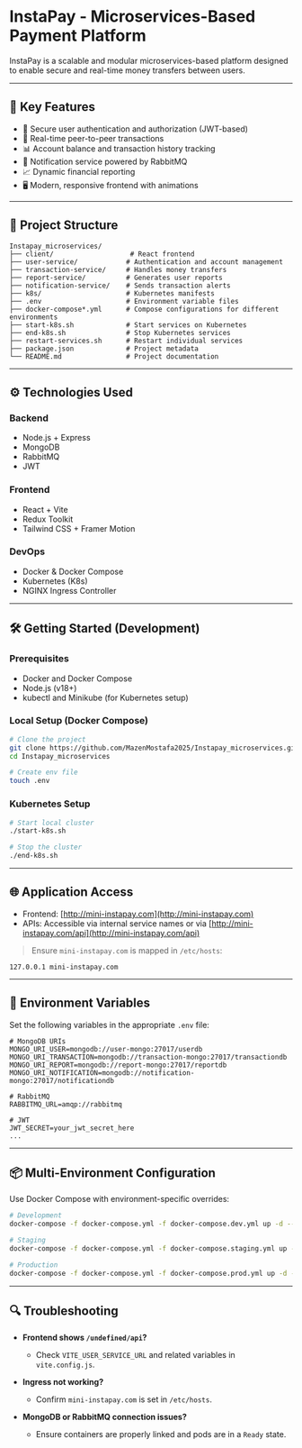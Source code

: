 # InstaPay - Microservices-Based Payment Platform

InstaPay is a scalable and modular microservices-based platform designed to enable secure and real-time money transfers between users.

---

## 🚀 Key Features

- 🔐 Secure user authentication and authorization (JWT-based)
- 💸 Real-time peer-to-peer transactions
- 📊 Account balance and transaction history tracking
- 📩 Notification service powered by RabbitMQ
- 📈 Dynamic financial reporting
- 🖥️ Modern, responsive frontend with animations

---

## 🧱 Project Structure

```
Instapay_microservices/
├── client/                   # React frontend
├── user-service/            # Authentication and account management
├── transaction-service/     # Handles money transfers
├── report-service/          # Generates user reports
├── notification-service/    # Sends transaction alerts
├── k8s/                     # Kubernetes manifests
├── .env                     # Environment variable files
├── docker-compose*.yml      # Compose configurations for different environments
├── start-k8s.sh             # Start services on Kubernetes
├── end-k8s.sh               # Stop Kubernetes services
├── restart-services.sh      # Restart individual services
├── package.json             # Project metadata
└── README.md                # Project documentation
```

---

## ⚙️ Technologies Used

### Backend

- Node.js + Express
- MongoDB
- RabbitMQ
- JWT

### Frontend

- React + Vite
- Redux Toolkit
- Tailwind CSS + Framer Motion

### DevOps

- Docker & Docker Compose
- Kubernetes (K8s)
- NGINX Ingress Controller

---

## 🛠️ Getting Started (Development)

### Prerequisites

- Docker and Docker Compose
- Node.js (v18+)
- kubectl and Minikube (for Kubernetes setup)

### Local Setup (Docker Compose)

```bash
# Clone the project
git clone https://github.com/MazenMostafa2025/Instapay_microservices.git
cd Instapay_microservices

# Create env file
touch .env
```

### Kubernetes Setup

```bash
# Start local cluster
./start-k8s.sh

# Stop the cluster
./end-k8s.sh
```

---

## 🌐 Application Access

- Frontend: [http://mini-instapay.com](http://mini-instapay.com)
- APIs: Accessible via internal service names or via [http://mini-instapay.com/api](http://mini-instapay.com/api)

> Ensure `mini-instapay.com` is mapped in `/etc/hosts`:
```
127.0.0.1 mini-instapay.com
```

---

## 📁 Environment Variables

Set the following variables in the appropriate `.env` file:

```
# MongoDB URIs
MONGO_URI_USER=mongodb://user-mongo:27017/userdb
MONGO_URI_TRANSACTION=mongodb://transaction-mongo:27017/transactiondb
MONGO_URI_REPORT=mongodb://report-mongo:27017/reportdb
MONGO_URI_NOTIFICATION=mongodb://notification-mongo:27017/notificationdb

# RabbitMQ
RABBITMQ_URL=amqp://rabbitmq

# JWT
JWT_SECRET=your_jwt_secret_here
...
```

---

## 📦 Multi-Environment Configuration

Use Docker Compose with environment-specific overrides:

```bash
# Development
docker-compose -f docker-compose.yml -f docker-compose.dev.yml up -d --build

# Staging
docker-compose -f docker-compose.yml -f docker-compose.staging.yml up -d --build

# Production
docker-compose -f docker-compose.yml -f docker-compose.prod.yml up -d --build
```

---

## 🔍 Troubleshooting

- **Frontend shows `/undefined/api`?**
  - Check `VITE_USER_SERVICE_URL` and related variables in `vite.config.js`.

- **Ingress not working?**
  - Confirm `mini-instapay.com` is set in `/etc/hosts`.

- **MongoDB or RabbitMQ connection issues?**
  - Ensure containers are properly linked and pods are in a `Ready` state.
